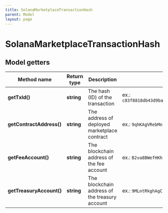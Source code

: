 ```yaml
---
title: SolanaMarketplaceTransactionHash
parent: Model
layout: page
---
```


# SolanaMarketplaceTransactionHash

## Model getters

Method name | Return type | Description | Notes
------------ | ------------- | ------------- | -------------
**getTxId()** | **string** | The hash (ID) of the transaction | ex.: `c83f8818db43d9ba4accfe454aa44fc33123d47a4f89d47b314d6748eb0e9bc9`
**getContractAddress()** | **string** | The address of deployed marketplace contract | ex.: `9qhKAgVRebMnjVM4AHdHcseYQG47Mns3U8e7dRz24kg5`
**getFeeAccount()** | **string** | The blockchain address of the fee account | ex.: `B2va8BWefHKhKnejxiKxLxWYbpzwJWPsNGzEPCiYHQDH`
**getTreasuryAccount()** | **string** | The blockchain address of the treasury account | ex.: `9MLntRkghAgC7ZR1RQouE9EkXwjTfZxbi9nBziofPTjM`

